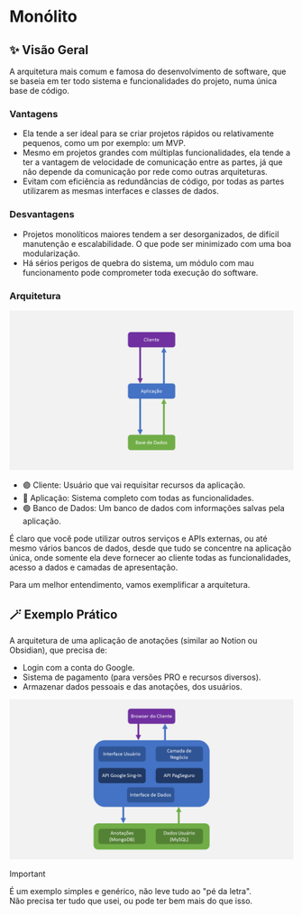 # Monólito

## ✨ Visão Geral
A arquitetura mais comum e famosa do desenvolvimento de software, que se baseia em ter todo sistema e funcionalidades do projeto, numa única base de código.

### Vantagens
- Ela tende a ser ideal para se criar projetos rápidos ou relativamente pequenos, como um por exemplo: um MVP.
- Mesmo em projetos grandes com múltiplas funcionalidades, ela tende a ter a vantagem de velocidade de comunicação entre as partes, já que não depende da comunicação por rede como outras arquiteturas.
- Evitam com eficiência as redundâncias de código, por todas as partes utilizarem as mesmas interfaces e classes de dados.

### Desvantagens
- Projetos monolíticos maiores tendem a ser desorganizados, de difícil manutenção e escalabilidade. O que pode ser minimizado com uma boa modularização.
- Há sérios perigos de quebra do sistema, um módulo com mau funcionamento pode comprometer toda execução do software.

### Arquitetura
<img src="monolito.png" width="600" />

- 🟣 Cliente: Usuário que vai requisitar recursos da aplicação.
- 🔵 Aplicação: Sistema completo com todas as funcionalidades.
- 🟢 Banco de Dados: Um banco de dados com informações salvas pela aplicação.

É claro que você pode utilizar outros serviços e APIs externas, ou até mesmo vários bancos de dados, desde que tudo se concentre na aplicação única, onde somente ela deve fornecer ao cliente todas as funcionalidades, acesso a dados e camadas de apresentação.

Para um melhor entendimento, vamos exemplificar a arquitetura.

## 🪄 Exemplo Prático
A arquitetura de uma aplicação de anotações (similar ao Notion ou Obsidian), que precisa de:
- Login com a conta do Google.
- Sistema de pagamento (para versões PRO e recursos diversos).
- Armazenar dados pessoais e das anotações, dos usuários.

<img src="exemplo-monolito.png" width="600" />

> [!IMPORTANT]
> É um exemplo simples e genérico, não leve tudo ao "pé da letra". <br/>
> Não precisa ter tudo que usei, ou pode ter bem mais do que isso.
